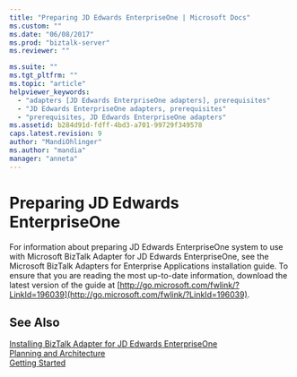```yaml
---
title: "Preparing JD Edwards EnterpriseOne | Microsoft Docs"
ms.custom: ""
ms.date: "06/08/2017"
ms.prod: "biztalk-server"
ms.reviewer: ""

ms.suite: ""
ms.tgt_pltfrm: ""
ms.topic: "article"
helpviewer_keywords: 
  - "adapters [JD Edwards EnterpriseOne adapters], prerequisites"
  - "JD Edwards EnterpriseOne adapters, prerequisites"
  - "prerequisites, JD Edwards EnterpriseOne adapters"
ms.assetid: b284d91d-fdff-4bd3-a701-99729f349578
caps.latest.revision: 9
author: "MandiOhlinger"
ms.author: "mandia"
manager: "anneta"
---
```

# Preparing JD Edwards EnterpriseOne
For information about preparing JD Edwards EnterpriseOne system to use with Microsoft BizTalk Adapter for JD Edwards EnterpriseOne, see the Microsoft BizTalk Adapters for Enterprise Applications installation guide. To ensure that you are reading the most up-to-date information, download the latest version of the guide at [http://go.microsoft.com/fwlink/?LinkId=196039](http://go.microsoft.com/fwlink/?LinkId=196039).  
  
## See Also  
 [Installing BizTalk Adapter for JD Edwards EnterpriseOne](../core/installing-biztalk-adapter-for-jd-edwards-enterpriseone.md)   
 [Planning and Architecture](../core/planning-and-architecture8.md)   
 [Getting Started](../core/getting-started-with-biztalk-adapter-for-jd-edwards-enterpriseone.md)